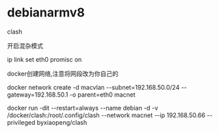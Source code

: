 # debianarmv8

clash

开启混杂模式

ip link set eth0 promisc on

docker创建网络,注意将网段改为你自己的

docker network create -d macvlan --subnet=192.168.50.0/24 --gateway=192.168.50.1 -o parent=eth0 macnet

docker run -dit --restart=always --name debian -d -v /docker/clash:/root/.config/clash --network macnet --ip 192.168.50.66 --privileged byxiaopeng/clash
